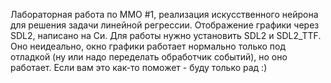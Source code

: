 Лабораторная работа по ММО #1, реализация искусственного нейрона для решения задачи линейной регрессии.
Отображение графики через SDL2, написано на Си.
Для работы нужно установить SDL2 и SDL2_TTF.
Оно неидеально, окно графики работает нормально только под отладкой (ну или надо переделать обработчик событий), но оно работает. Если вам это как-то поможет - буду только рад :)
